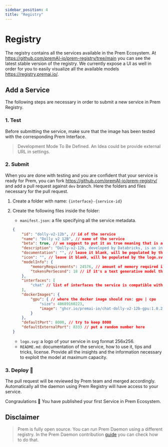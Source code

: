 ```yaml
---
sidebar_position: 4
title: "Registry"
---
```


# Registry

The registry contains all the services available in the Prem Ecosystem. At https://github.com/premAI-io/prem-registry/tree/main you can see the latest stable version of the registry. We currently expose a UI as well in order for you to easily visualize all the available models https://registry.premai.io/.

## Add a Service

The following steps are necessary in order to submit a new service in Prem Registry.

### 1. Test

Before submitting the service, make sure that the image has been tested with the corresponding Prem Interface. 

> Development Mode To Be Defined. An Idea could be provide external URL in settings.

### 2. Submit

When you are done with testing and you are confident that your service is ready for Prem, you can fork https://github.com/premAI-io/prem-registry/ and add a pull request against `dev` branch. Here the folders and files necessary for the pull request.

1. Create a folder with name: `{interface}-{service-id}`
2. Create the following files inside the folder:
    
    - `manifest.json`: a file specifying all the service metadata.

    ```json
    {
        "id": "dolly-v2-12b", // id of the service
        "name": "Dolly v2 12B", // name of the service
        "beta": true, // we suggest to put it as true meaning that is a new servcie
        "description": "Dolly-v2-12b, developed by Databricks, is an instruction-following large language model trained on diverse capability domains. It exhibits remarkable instruction following behavior, surpassing the foundation model it's based on, Pythia-12b. The model is particularly designed for commercial use and its inference can be run on various GPU configurations.", // service short description
        "documentation": "", // leave it blank, will be populated by the README.md
        "icon": "", // leave it blank, will be populated by the logo.svg absolute url
        "modelInfo": {
            "memoryRequirements": 24576, // amount of memory required in MiB
            "tokensPerSecond": 18 // if it's a text generative model the amount of tokens per second generated
        },
        "interfaces": [
            "chat" // list of interfaces the service is compatible with
        ],
        "dockerImages": {
            "gpu": { // where the docker image should run: gpu | cpu
                "size": 40689160223,
                "image": "ghcr.io/premai-io/chat-dolly-v2-12b-gpu:1.0.2"
            }
        },
        "defaultPort": 8000, // try to keep 8000
        "defaultExternalPort": 8333 // put a random number here
    }
    ```
    
    - `logo.svg`: a logo of your service in svg format 256x256.
    - `README.md`: documentation of the service, how to use it, tips and tricks, license. Provide all the insights and the information necessary to exploit the model at maximum capacity.

### 3. Deploy 🎉

The pull request will be reviewed by Prem team and merged accordingly. Automatically all the daemon using Prem Registry will have access to your service.

Congraulations 🎉 You have published your first Service in Prem Ecosystem.

## Disclaimer

> Prem is fully open source. You can run Prem Daemon using a different registry. In the Prem Daemon contribution [guide](https://github.com/premAI-io/prem-daemon#custom-registry) you can check how to do that.